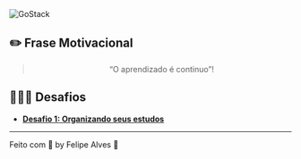 <img alt="GoStack" src="https://storage.googleapis.com/golden-wind/bootcamp-gostack/header-desafios-new.png" />

## :pencil2: **Frase Motivacional**

<p>
<blockquote align="center">“O aprendizado é continuo”!</blockquote>
</p>


## 👨🏾‍💻 **Desafios**

 * **[Desafio 1: Organizando seus estudos](https://github.com/felipealvessi/GoStack14/blob/main/Desafio1/README.md)**

---

Feito com 💙 by Felipe Alves :wave:



